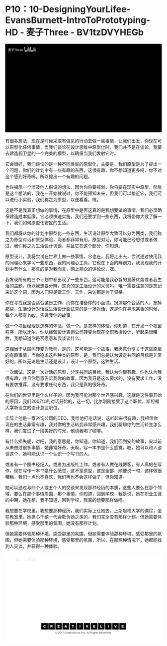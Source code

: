# P10：10-DesigningYourLifee-EvansBurnett-IntroToPrototyping-HD - 麦子Three - BV1tzDVYHEGb

![](img/3f892e34919a5352967074f6d759898e_0.png)

有很多想法，现在是时候采取有偏见的行动去做一些事情，让我们出发，你现在可以原型化任何事情，当我们谈论在设计思维中原型化时，我们并不是在谈论，我要去建造我卫星的一个完美的模型，以确保当我们发射它时。

它会很好，我们谈论的是一种不同类型的原型化，主要是，我们原型是为了提出一个问题，你们的计划中有一些有趣的东西，这很有趣，你不想知道更多吗，你不对这个感到好奇吗，所以提出一个有趣的问题。

也许揭示一个涉及他人假设的想法，因为你将要规划，你将要在现实中原型，然后是这个想法的，我在一开始就说过，你不能预知未来，但我们可以接近它，我们可以进行小实验，我们称之为原型，以便看看，嘿。

这是不是我真正想做的事情，在原型中是否这真的是我想要做的事情，我们必须确保建造成本低廉，它必须快速实施，我们还要学到一些东西，我将带你大致了解一下，我们如何原型化安妮的生活。

我们都将从你的计划中原型化一些东西，生活设计原型大致可以分为两类，我们称之为原型对话和原型体验，两者都非常有用，原型对话，你可能已经想过或者做过，我们称之为生活设计访谈，并且它在这个部分，你知道。

原型设计，我将尝试在世界上做一些事情，它也在，我将走出去，尝试通过使用我的同理心来学习一些东西，我的同理心工具，它也在下面的辨别力，我发现我的计划中有什么，那真的是对我而言，网上观众的评论说，嘿。

我发现所有的三个计划中都出现了一些东西，这可能是我心智的显著优势或者我生活的主题，所以我想要分辨，这真的是生活设计的采访吗，唯一需要注意的是忘记采访这个词，因为人们只是做工作，工作，采访都是为了资格。

你在寻找我是否适合这份工作，而你在准备你的小面试，扮演那个合适的人，忘掉那些，生活设计对话或生活设计面试真的是一场对话，这是你在寻求某事的时候，每个人都有 hey，告诉我你的故事。

做一个项目经理是怎样的体验，做一个。是怎样的体验，你知道，在开发一个视窗程序，所以比尔，你从经营设计咨询公司转变为现在全职教授设计，听起来很糟糕，我想知道你是否愿意和我谈谈什么。

这相当于从顾问转变为教师，是的，这可能是一个故事，我愿意分享关于这些原型的有趣事情，当你追求这些种类的原型，是，我们总是认为设定共同的目标是非常好的，所以无论是生活还是设计，设计一个原型，这种生活。

一次面试，这是一次对话的原型，分享共同的目标，我认为你很有趣，你也认为我很有趣，并且你愿意告诉我你的故事，因为我只是这么要求的，没有要求工作，没有要求推荐，没有要求任何东西，我只是真的很好奇。

在你们的世界里是什么样子的，因为我可能对那个世界感兴趣，这就是这件事开始的原因，我们2007年的对话开始的，这一切，比尔刚刚接受了这个职位，斯坦福大学新设立的设计总监职位。

实际上他是一家咨询公司的CEO，我给他打电话说，这听起来很有趣，我相信你现在的生活非常有趣，我对你的生活转变非常感兴趣，我们聊聊你的生活转变怎么样，我们度过了一段美好的时光，他请我喝了咖啡。

有什么损失呢，对吧，我的意思是，你知道，你知道，我们回到安的故事，安以前从未做过很多事情，她非常好奇，天啊，写一本书是什么感觉，嗯，她可以和人谈谈这个，她可能认识一个认识一个写书的人。

或者有一个图书经纪人，或者为出版社工作，或者有人做在线博客，有人真的在写作，现在写作一本书是什么感觉，这不是原型，这是全部，顺便说一句，这样做很糟糕，我们一点也不喜欢，我们再也不会这样做了，但你知道。

她可以通过与四个人或五个人的交谈来发现那种经历的本质，这些人要么在那个领域，要么在那个事情周围，那个事情，你知道，回到学校，我是说，她在职业生涯的中期，她在想，我不知道，回到学校，我真的想要那样做吗。

我想要在学校里，我想要那种经历，我们实际上让她去，上斯坦福大学的课程，坐在教室里，她担心千禧一代会欺负她之类的，我们完全没有那样计划，但她需要体验那种环境，感受那里的氛围，她没有那样计划。

但她需要体验那种环境，感受那里的氛围，但她需要体验那种环境，感受那里的氛围，但她需要体验那种环境，感受那里的氛围，所以，在那两种情况下，她都能找到人交谈，并获得一种体验。



![](img/3f892e34919a5352967074f6d759898e_2.png)